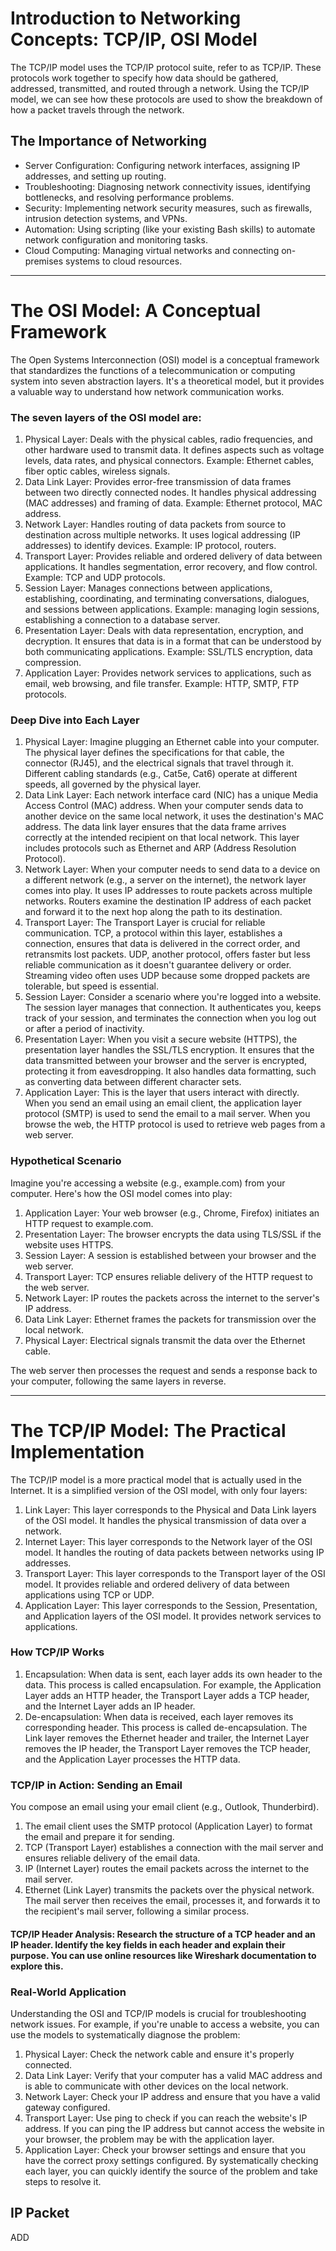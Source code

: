 # Introduction to Networking Concepts: TCP/IP, OSI Model
The TCP/IP model uses the TCP/IP protocol suite, refer to as TCP/IP. These protocols work together to specify how data should be gathered, addressed, transmitted, and routed through a network. Using the TCP/IP model, we can see how these protocols are used to show the breakdown of how a packet travels through the network.

## The Importance of Networking
-  Server Configuration: Configuring network interfaces, assigning IP addresses, and setting up routing.
-  Troubleshooting: Diagnosing network connectivity issues, identifying bottlenecks, and resolving performance problems.
-  Security: Implementing network security measures, such as firewalls, intrusion detection systems, and VPNs.
-  Automation: Using scripting (like your existing Bash skills) to automate network configuration and monitoring tasks.
-  Cloud Computing: Managing virtual networks and connecting on-premises systems to cloud resources.

---

# The OSI Model: A Conceptual Framework
The Open Systems Interconnection (OSI) model is a conceptual framework that standardizes the functions of a telecommunication or computing system into seven abstraction layers. It's a theoretical model, but it provides a valuable way to understand how network communication works.

### The seven layers of the OSI model are:

1.  Physical Layer: Deals with the physical cables, radio frequencies, and other hardware used to transmit data. It defines aspects such as voltage levels, data rates, and physical connectors. Example: Ethernet cables, fiber optic cables, wireless signals.
2.  Data Link Layer: Provides error-free transmission of data frames between two directly connected nodes. It handles physical addressing (MAC addresses) and framing of data. Example: Ethernet protocol, MAC address.
3.  Network Layer: Handles routing of data packets from source to destination across multiple networks. It uses logical addressing (IP addresses) to identify devices. Example: IP protocol, routers.
4.  Transport Layer: Provides reliable and ordered delivery of data between applications. It handles segmentation, error recovery, and flow control. Example: TCP and UDP protocols.
5.  Session Layer: Manages connections between applications, establishing, coordinating, and terminating conversations, dialogues, and sessions between applications. Example: managing login sessions, establishing a connection to a database server.
6.  Presentation Layer: Deals with data representation, encryption, and decryption. It ensures that data is in a format that can be understood by both communicating applications. Example: SSL/TLS encryption, data compression.
7.  Application Layer: Provides network services to applications, such as email, web browsing, and file transfer. Example: HTTP, SMTP, FTP protocols.

### Deep Dive into Each Layer

1.  Physical Layer: Imagine plugging an Ethernet cable into your computer. The physical layer defines the specifications for that cable, the connector (RJ45), and the electrical signals that travel through it. Different cabling standards (e.g., Cat5e, Cat6) operate at different speeds, all governed by the physical layer.
2.  Data Link Layer: Each network interface card (NIC) has a unique Media Access Control (MAC) address. When your computer sends data to another device on the same local network, it uses the destination's MAC address. The data link layer ensures that the data frame arrives correctly at the intended recipient on that local network. This layer includes protocols such as Ethernet and ARP (Address Resolution Protocol).
3.  Network Layer: When your computer needs to send data to a device on a different network (e.g., a server on the internet), the network layer comes into play. It uses IP addresses to route packets across multiple networks. Routers examine the destination IP address of each packet and forward it to the next hop along the path to its destination.
4.  Transport Layer: The Transport Layer is crucial for reliable communication. TCP, a protocol within this layer, establishes a connection, ensures that data is delivered in the correct order, and retransmits lost packets. UDP, another protocol, offers faster but less reliable communication as it doesn't guarantee delivery or order. Streaming video often uses UDP because some dropped packets are tolerable, but speed is essential.
5.  Session Layer: Consider a scenario where you're logged into a website. The session layer manages that connection. It authenticates you, keeps track of your session, and terminates the connection when you log out or after a period of inactivity.
6.  Presentation Layer: When you visit a secure website (HTTPS), the presentation layer handles the SSL/TLS encryption. It ensures that the data transmitted between your browser and the server is encrypted, protecting it from eavesdropping. It also handles data formatting, such as converting data between different character sets.
7.  Application Layer: This is the layer that users interact with directly. When you send an email using an email client, the application layer protocol (SMTP) is used to send the email to a mail server. When you browse the web, the HTTP protocol is used to retrieve web pages from a web server.

### Hypothetical Scenario

Imagine you're accessing a website (e.g., example.com) from your computer. Here's how the OSI model comes into play:
1.  Application Layer: Your web browser (e.g., Chrome, Firefox) initiates an HTTP request to example.com.
2.  Presentation Layer: The browser encrypts the data using TLS/SSL if the website uses HTTPS.
3.  Session Layer: A session is established between your browser and the web server.
4.  Transport Layer: TCP ensures reliable delivery of the HTTP request to the web server.
5.  Network Layer: IP routes the packets across the internet to the server's IP address.
6.  Data Link Layer: Ethernet frames the packets for transmission over the local network.
7.  Physical Layer: Electrical signals transmit the data over the Ethernet cable.

The web server then processes the request and sends a response back to your computer, following the same layers in reverse.

---

# The TCP/IP Model: The Practical Implementation
The TCP/IP model is a more practical model that is actually used in the Internet. It is a simplified version of the OSI model, with only four layers:

1.  Link Layer: This layer corresponds to the Physical and Data Link layers of the OSI model. It handles the physical transmission of data over a network.
2.  Internet Layer: This layer corresponds to the Network layer of the OSI model. It handles the routing of data packets between networks using IP addresses.
3.  Transport Layer: This layer corresponds to the Transport layer of the OSI model. It provides reliable and ordered delivery of data between applications using TCP or UDP.
4.  Application Layer: This layer corresponds to the Session, Presentation, and Application layers of the OSI model. It provides network services to applications.

### How TCP/IP Works

1.  Encapsulation: When data is sent, each layer adds its own header to the data. This process is called encapsulation. For example, the Application Layer adds an HTTP header, the Transport Layer adds a TCP header, and the Internet Layer adds an IP header.
2.  De-encapsulation: When data is received, each layer removes its corresponding header. This process is called de-encapsulation. The Link layer removes the Ethernet header and trailer, the Internet Layer removes the IP header, the Transport Layer removes the TCP header, and the Application Layer processes the HTTP data.

### TCP/IP in Action: Sending an Email
You compose an email using your email client (e.g., Outlook, Thunderbird).
1.  The email client uses the SMTP protocol (Application Layer) to format the email and prepare it for sending.
2.  TCP (Transport Layer) establishes a connection with the mail server and ensures reliable delivery of the email data.
3.  IP (Internet Layer) routes the email packets across the internet to the mail server.
4.  Ethernet (Link Layer) transmits the packets over the physical network.
The mail server then receives the email, processes it, and forwards it to the recipient's mail server, following a similar process.

#### TCP/IP Header Analysis: Research the structure of a TCP header and an IP header. Identify the key fields in each header and explain their purpose. You can use online resources like Wireshark documentation to explore this.

### Real-World Application
Understanding the OSI and TCP/IP models is crucial for troubleshooting network issues. For example, if you're unable to access a website, you can use the models to systematically diagnose the problem:
1.  Physical Layer: Check the network cable and ensure it's properly connected.
2.  Data Link Layer: Verify that your computer has a valid MAC address and is able to communicate with other devices on the local network.
3.  Network Layer: Check your IP address and ensure that you have a valid gateway configured.
4.  Transport Layer: Use ping to check if you can reach the website's IP address. If you can ping the IP address but cannot access the website in your browser, the problem may be with the application layer.
5.  Application Layer: Check your browser settings and ensure that you have the correct proxy settings configured.
By systematically checking each layer, you can quickly identify the source of the problem and take steps to resolve it.

## IP Packet
ADD

    
    
    
    
    



    
    
    
    

